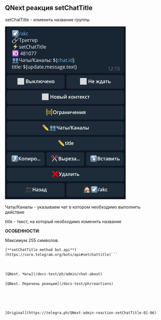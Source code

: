 ## QNext реакция setChatTitle

setChatTitle - изменить название группы

![](./1.png)

Чаты/Каналы - указываем чат в котором необходимо выполнить действие

title - текст, на который необходимо изменить название



**ОСОБЕННОСТИ**:

Максимум 255 символов.


```
[**setChatTitle method bot.api**](https://core.telegram.org/bots/api#setchattitle)```



[QNext. Чаты](/docs-test/ph/admin/chat-about)

[QNext. Перечень реакции](/docs-test/ph/reactions)




  
[Original](https://telegra.ph/QNext-admin-reaction-setChatTitle-01-06)